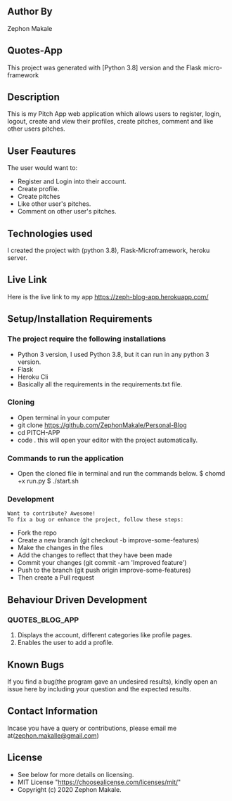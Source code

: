 ## Author By
Zephon Makale
## Quotes-App
This project was generated with [Python 3.8] version and the Flask micro-framework
## Description
This is my Pitch App web application which allows users to register, login, logout, create and view their profiles, create pitches, comment and like other users pitches.
## User Feautures
The user would want to:
* Register and Login into their account.
* Create profile.
* Create pitches
* Like other user's pitches.
* Comment on other user's pitches.
## Technologies used
I created the project with (python 3.8), Flask-Microframework, heroku server.

## Live Link 
Here is the live link to my app https://zeph-blog-app.herokuapp.com/

## Setup/Installation Requirements
 ### The project require the following installations
   * Python 3 version, I used Python 3.8, but it can run in any python 3 version.
   * Flask
   * Heroku Cli
   * Basically all the requirements in the requirements.txt file.

 ### Cloning
   * Open terminal in your computer
   * git clone https://github.com/ZephonMakale/Personal-Blog
   * cd PITCH-APP
   * code . this will open your editor with the project automatically.
 ### Commands to run the application
   * Open the cloned file in terminal and run the commands below.
    $ chomd +x run.py
    $ ./start.sh

 ### Development
    Want to contribute? Awesome!
    To fix a bug or enhance the project, follow these steps:
   * Fork the repo
   * Create a new branch (git checkout -b improve-some-features)
   * Make the changes in the files
   * Add the changes to reflect that they have been made
   * Commit your changes (git commit -am 'Improved feature')
   * Push to the branch (git push origin improve-some-features)
   * Then create a Pull request

## Behaviour Driven Development
 ### QUOTES_BLOG_APP
   1. Displays the account, different categories like profile pages.
   2. Enables the user to add a profile.
## Known Bugs
If you find a bug(the program gave an undesired results), kindly open an issue here by including your question and the expected results.

## Contact Information
Incase you have a query or contributions, please email me at(zephon.makalle@gmail.com)

## License
   * See below for more details on licensing.
   * MIT License "https://choosealicense.com/licenses/mit/"
   * Copyright (c) 2020 Zephon Makale.